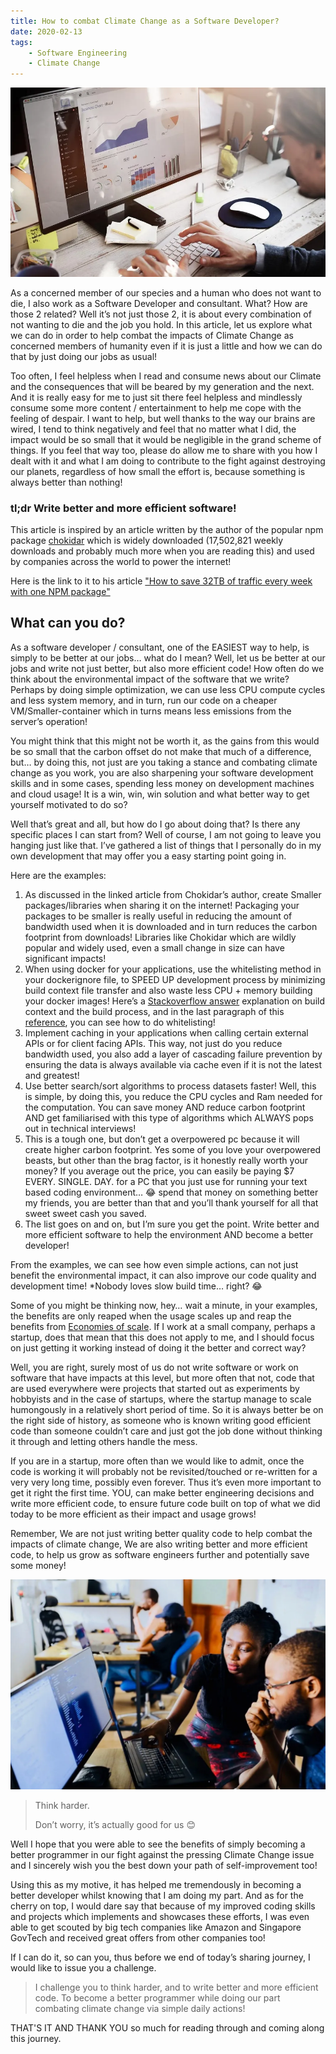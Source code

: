 ```yaml
---
title: How to combat Climate Change as a Software Developer?
date: 2020-02-13
tags:
    - Software Engineering
    - Climate Change
---
```

![img](./header.webp)

As a concerned member of our species and a human who does not want to die, I also work as a Software Developer and consultant. What? How are those 2 related? Well it’s not just those 2, it is about every combination of not wanting to die and the job you hold. In this article, let us explore what we can do in order to help combat the impacts of Climate Change as concerned members of humanity even if it is just a little and how we can do that by just doing our jobs as usual!

Too often, I feel helpless when I read and consume news about our Climate and the consequences that will be beared by my generation and the next. And it is really easy for me to just sit there feel helpless and mindlessly consume some more content / entertainment to help me cope with the feeling of despair. I want to help, but well thanks to the way our brains are wired, I tend to think negatively and feel that no matter what I did, the impact would be so small that it would be negligible in the grand scheme of things. If you feel that way too, please do allow me to share with you how I dealt with it and what I am doing to contribute to the fight against destroying our planets, regardless of how small the effort is, because something is always better than nothing!


### tl;dr Write better and more efficient software!
This article is inspired by an article written by the author of the popular npm package [chokidar](https://www.npmjs.com/package/chokidar) which is widely downloaded (17,502,821 weekly downloads and probably much more when you are reading this) and used by companies across the world to power the internet!

Here is the link to it to his article ["How to save 32TB of traffic every week with one NPM package"](https://paulmillr.com/posts/chokidar-3-save-32tb-of-traffic/?source=post_page-----f27e04078465--------------------------------)


## What can you do?
As a software developer / consultant, one of the EASIEST way to help, is simply to be better at our jobs… what do I mean? Well, let us be better at our jobs and write not just better, but also more efficient code! How often do we think about the environmental impact of the software that we write? Perhaps by doing simple optimization, we can use less CPU compute cycles and less system memory, and in turn, run our code on a cheaper VM/Smaller-container which in turns means less emissions from the server’s operation!

You might think that this might not be worth it, as the gains from this would be so small that the carbon offset do not make that much of a difference, but… by doing this, not just are you taking a stance and combating climate change as you work, you are also sharpening your software development skills and in some cases, spending less money on development machines and cloud usage! It is a win, win, win solution and what better way to get yourself motivated to do so?

Well that’s great and all, but how do I go about doing that? Is there any specific places I can start from? Well of course, I am not going to leave you hanging just like that. I’ve gathered a list of things that I personally do in my own development that may offer you a easy starting point going in.

Here are the examples:

1. As discussed in the linked article from Chokidar’s author, create Smaller packages/libraries when sharing it on the internet! Packaging your packages to be smaller is really useful in reducing the amount of bandwidth used when it is downloaded and in turn reduces the carbon footprint from downloads! Libraries like Chokidar which are wildly popular and widely used, even a small change in size can have significant impacts!
1. When using docker for your applications, use the whitelisting method in your dockerignore file, to SPEED UP development process by minimizing build context file transfer and also waste less CPU + memory building your docker images! Here’s a [Stackoverflow answer](https://stackoverflow.com/questions/45118244/how-to-delete-files-sent-to-docker-daemon-build-context/45118985#45118985) explanation on build context and the build process, and in the last paragraph of this [reference](https://docs.docker.com/reference/dockerfile/#dockerignore-file), you can see how to do whitelisting!
1. Implement caching in your applications when calling certain external APIs or for client facing APIs. This way, not just do you reduce bandwidth used, you also add a layer of cascading failure prevention by ensuring the data is always available via cache even if it is not the latest and greatest!
1. Use better search/sort algorithms to process datasets faster! Well, this is simple, by doing this, you reduce the CPU cycles and Ram needed for the computation. You can save money AND reduce carbon footprint AND get familiarised with this type of algorithms which ALWAYS pops out in technical interviews!
1. This is a tough one, but don’t get a overpowered pc because it will create higher carbon footprint. Yes some of you love your overpowered beasts, but other than the brag factor, is it honestly really worth your money? If you average out the price, you can easily be paying $7 EVERY. SINGLE. DAY. for a PC that you just use for running your text based coding environment… 😂 spend that money on something better my friends, you are better than that and you’ll thank yourself for all that sweet sweet cash you saved.
1. The list goes on and on, but I’m sure you get the point. Write better and more efficient software to help the environment AND become a better developer!

From the examples, we can see how even simple actions, can not just benefit the environmental impact, it can also improve our code quality and development time! *Nobody loves slow build time… right? 😂

Some of you might be thinking now, hey… wait a minute, in your examples, the benefits are only reaped when the usage scales up and reap the benefits from [Economies of scale](https://www.investopedia.com/terms/e/economiesofscale.asp). If I work at a small company, perhaps a startup, does that mean that this does not apply to me, and I should focus on just getting it working instead of doing it the better and correct way?

Well, you are right, surely most of us do not write software or work on software that have impacts at this level, but more often that not, code that are used everywhere were projects that started out as experiments by hobbyists and in the case of startups, where the startup manage to scale humongously in a relatively short period of time. So it is always better be on the right side of history, as someone who is known writing good efficient code than someone couldn’t care and just got the job done without thinking it through and letting others handle the mess.

If you are in a startup, more often than we would like to admit, once the code is working it will probably not be revisited/touched or re-written for a very very long time, possibly even forever. Thus it’s even more important to get it right the first time. YOU, can make better engineering decisions and write more efficient code, to ensure future code built on top of what we did today to be more efficient as their impact and usage grows!

Remember, We are not just writing better quality code to help combat the impacts of climate change, We are also writing better and more efficient code, to help us grow as software engineers further and potentially save some money!

![img](./img2.webp)

> Think harder.
>
> Don’t worry, it’s actually good for us 😊

Well I hope that you were able to see the benefits of simply becoming a better programmer in our fight against the pressing Climate Change issue and I sincerely wish you the best down your path of self-improvement too!

Using this as my motive, it has helped me tremendously in becoming a better developer whilst knowing that I am doing my part. And as for the cherry on top, I would dare say that because of my improved coding skills and projects which implements and showcases these efforts, I was even able to get scouted by big tech companies like Amazon and Singapore GovTech and received great offers from other companies too!

If I can do it, so can you, thus before we end of today’s sharing journey, I would like to issue you a challenge.

> I challenge you to think harder, and to write better and more efficient code. To become a better programmer while doing our part combating climate change via simple daily actions!

THAT'S IT AND THANK YOU so much for reading through and coming along this journey.